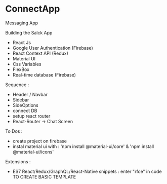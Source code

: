 # ConnectApp
Messaging App

Building the Salck App
- React Js
- Google User Authentication (Firebase)
- React Context API (Redux)
- Material UI 
- Css Variables
- FlexBox
- Real-time database (Firebase)


Sequence :
- Header / Navbar
- Sidebar
- SideOptions
- connect DB
- setup react router
- React-Router -> Chat Screen

To Dos :
- create project on firebase
- instal material ui with : 'npm install @material-ui/core' & 'npm install @material-ui/icons'

Extensions :
- ES7 React/Redux/GraphQL/React-Native snippets : enter "rfce" in code TO CREATE BASIC TEMPLATE
